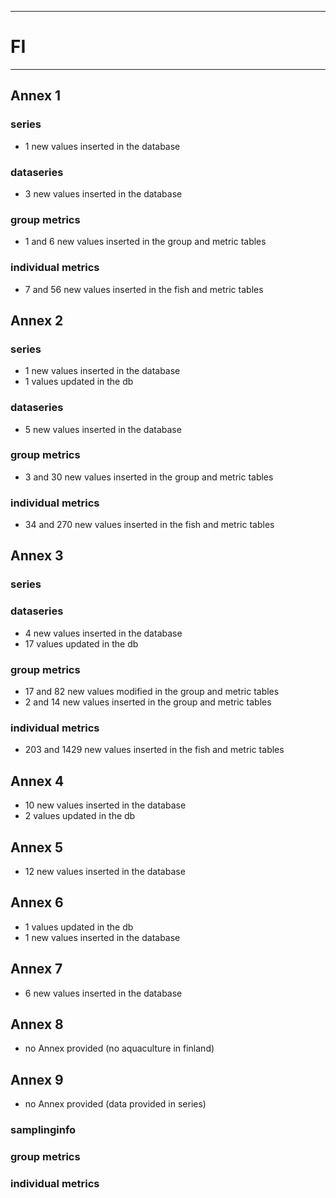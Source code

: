 -----------------------------------------------------------
# FI
-----------------------------------------------------------

## Annex 1

### series
*  1 new values inserted in the database
  
### dataseries
* 3 new values inserted in the database

### group metrics
* 1 and 6 new values inserted in the group and metric tables

### individual metrics
* 7 and 56 new values inserted in the fish and metric tables
## Annex 2

### series
* 1 new values inserted in the database
* 1 values updated in the db
  
### dataseries
* 5 new values inserted in the database

### group metrics
* 3 and 30 new values inserted in the group and metric tables

### individual metrics
*  34 and 270 new values inserted in the fish and metric tables


## Annex 3

### series

### dataseries
*  4 new values inserted in the database
* 17 values updated in the db


### group metrics
* 17 and 82 new values modified in the group and metric tables
* 2 and 14 new values inserted in the group and metric tables

### individual metrics
* 203 and 1429 new values inserted in the fish and metric tables


## Annex 4
* 10 new values inserted in the database
* 2 values updated in the db


## Annex 5
* 12 new values inserted in the database

## Annex 6
* 1 values updated in the db
* 1 new values inserted in the database

## Annex 7
* 6 new values inserted in the database


## Annex 8
* no Annex provided (no aquaculture in finland)

## Annex 9
* no Annex provided (data provided in series)

### samplinginfo


### group metrics


### individual metrics



